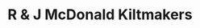 ---
title: "R & J McDonald Kiltmakers"
url: /west-calder/r-und-j-mcdonald-kiltmakers/
shop: Kleidung
---